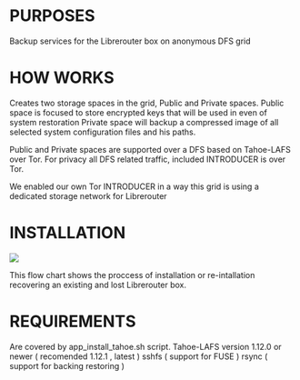 # PURPOSES

Backup services for the Librerouter box on anonymous DFS grid

# HOW WORKS

Creates two storage spaces in the grid, Public and Private spaces.
Public space is focused to store encrypted keys that will be used in even of system restoration
Private space will backup a compressed image of all selected system configuration files and his paths.

Public and Private spaces are supported over a DFS based on Tahoe-LAFS over Tor.
For privacy all DFS related traffic, included INTRODUCER is over Tor.

We enabled our own Tor INTRODUCER in a way this grid is using a dedicated storage network for Librerouter

# INSTALLATION 

![](http://circuitosaljarafe.com/librerouter/draw3.png)

This flow chart shows the proccess of installation or re-intallation recovering an existing and lost Librerouter box.

# REQUIREMENTS 
Are covered by app_install_tahoe.sh script.
 Tahoe-LAFS version 1.12.0 or newer ( recomended 1.12.1 , latest )
 sshfs ( support for FUSE )
 rsync ( support for backing restoring )

